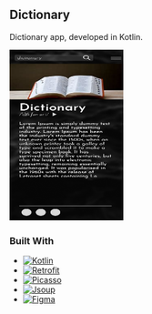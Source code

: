 ## Dictionary

Dictionary app, developed in Kotlin.

 <img alt="img" height="300" src="./app/src/main/res/drawable/style_readme.png" width="200"/> 

### Built With

- [![Kotlin][Kotlin.]][Kotlin-url]
- [![Retrofit][Retrofit.]][Retrofit-url]
- [![Picasso][Picasso.]][Picasso-url]
- [![Jsoup][Jsoup.]][Jsoup-url]
- [![Figma][Figma.]][Figma-url]


<!-- MARKDOWN LINKS & IMAGES -->

[Kotlin.]: https://img.shields.io/badge/Kotlin-4A4A55?style=for-the-badge&logo=kotlin&logoColor=#6db33f

[Kotlin-url]: https://kotlinlang.org/

[Retrofit.]: https://img.shields.io/badge/Retrofit-4A4A55?style=for-the-badge&logo=retrofit&logoColor=#6db33f

[Retrofit-url]: https://square.github.io/retrofit/

[Figma.]: https://img.shields.io/badge/Figma-4A4A55?style=for-the-badge&logo=figma&logoColor=ffffff

[Figma-url]: https://www.figma.com/

[Picasso.]: https://img.shields.io/badge/Picasso-4A4A55?style=for-the-badge&logo=picasso&logoColor=#6db33f

[Picasso-url]: https://square.github.io/picasso/

[Jsoup.]: https://img.shields.io/badge/Jsoup-4A4A55?style=for-the-badge&logo=jsoup&logoColor=#6db33f

[Jsoup-url]: https://jsoup.org/